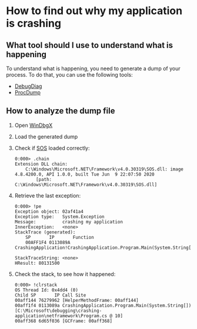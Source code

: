 # How to find out why my application is crashing

## What tool should I use to understand what is happening

To understand what is happening, you need to generate a dump of your process. To do that, you can use the following tools:

- [DebugDiag](https://debugdiag.com)
- [ProcDump](https://docs.microsoft.com/en-us/sysinternals/downloads/procdump)

## How to analyze the dump file

1. Open [WinDbgX](https://docs.microsoft.com/en-us/windows-hardware/drivers/debugger/windbg-command-line-preview)
2. Load the generated dump
3. Check if [SOS](https://github.com/dotnet/diagnostics/blob/master/documentation/sos-debugging-extension-windows.md) loaded correctly:

    ```text
    0:000> .chain
    Extension DLL chain:
        C:\Windows\Microsoft.NET\Framework\v4.0.30319\SOS.dll: image 4.8.4200.0, API 1.0.0, built Tue Jun  9 22:07:50 2020
            [path: C:\Windows\Microsoft.NET\Framework\v4.0.30319\SOS.dll]
    ```

4. Retrieve the last exception:

    ```text
    0:000> !pe
    Exception object: 02af41a4
    Exception type:   System.Exception
    Message:          crashing my application
    InnerException:   <none>
    StackTrace (generated):
        SP       IP       Function
        00AFF1F4 0113089A CrashingApplication!CrashingApplication.Program.Main(System.String[])+0x52

    StackTraceString: <none>
    HResult: 80131500
    ```

5. Check the stack, to see how it happened:

    ```text
    0:000> !clrstack
    OS Thread Id: 0x4dd4 (0)
    Child SP       IP Call Site
    00aff144 76279962 [HelperMethodFrame: 00aff144]
    00aff1f4 0113089a CrashingApplication.Program.Main(System.String[]) [C:\Microsoft\debugging\crashing-application\netframework\Program.cs @ 10]
    00aff368 6d65f036 [GCFrame: 00aff368]
    ```
